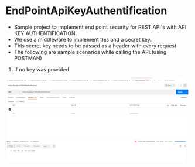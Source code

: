 # EndPointApiKeyAuthentification
- Sample project to implement end point security for REST API's with API KEY AUTHENTIFICATION.
- We use a middleware to implement this and a secret key. 
- This secret key needs to be passed as a header with every request.
- The following are sample scenarios while calling the API.(using POSTMAN)
1. If no key was provided 

![alt text](https://github.com/dheerajnampally/EndPointApiKeyAuthentification/blob/main/Misc/NoKey.PNG?raw=true)

